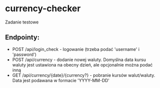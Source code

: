 # currency-checker

Zadanie testowe

## Endpointy:
- POST /api/login_check - logowanie (trzeba podać 'username' i 'password')
- POST /api/currency - dodanie nowej waluty. Domyślna data kursu waluty jest ustawiona na obecny dzień, ale opcjonalnie można podać inną
- GET /api/currency/{date}/{currency?} - pobranie kursów walut/waluty. Data jest podawana w formacie 'YYYY-MM-DD'

